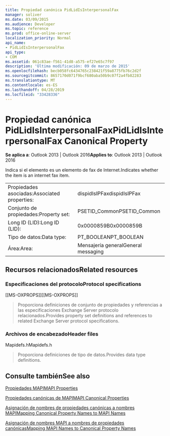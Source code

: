 ```yaml
---
title: Propiedad canónica PidLidIsInterpersonalFax
manager: soliver
ms.date: 03/09/2015
ms.audience: Developer
ms.topic: reference
ms.prod: office-online-server
localization_priority: Normal
api_name:
- PidLidIsInterpersonalFax
api_type:
- COM
ms.assetid: 061c83ae-f561-41d8-a575-ef27e65c7f97
description: 'Última modificación: 09 de marzo de 2015'
ms.openlocfilehash: becb058fc6434765c238421f59a8775fb76c2d2f
ms.sourcegitcommit: 8657170d071f9bcf680aba50b9c07f2a4fb82283
ms.translationtype: MT
ms.contentlocale: es-ES
ms.lasthandoff: 04/28/2019
ms.locfileid: "33428336"
---
```

# <a name="pidlidisinterpersonalfax-canonical-property"></a><span data-ttu-id="610c2-103">Propiedad canónica PidLidIsInterpersonalFax</span><span class="sxs-lookup"><span data-stu-id="610c2-103">PidLidIsInterpersonalFax Canonical Property</span></span>

  
  
<span data-ttu-id="610c2-104">**Se aplica a**: Outlook 2013 | Outlook 2016</span><span class="sxs-lookup"><span data-stu-id="610c2-104">**Applies to**: Outlook 2013 | Outlook 2016</span></span> 
  
<span data-ttu-id="610c2-105">Indica si el elemento es un elemento de fax de Internet.</span><span class="sxs-lookup"><span data-stu-id="610c2-105">Indicates whether the item is an internet fax item.</span></span>
  
|||
|:-----|:-----|
|<span data-ttu-id="610c2-106">Propiedades asociadas:</span><span class="sxs-lookup"><span data-stu-id="610c2-106">Associated properties:</span></span>  <br/> |<span data-ttu-id="610c2-107">dispidIsIPFax</span><span class="sxs-lookup"><span data-stu-id="610c2-107">dispidIsIPFax</span></span>  <br/> |
|<span data-ttu-id="610c2-108">Conjunto de propiedades:</span><span class="sxs-lookup"><span data-stu-id="610c2-108">Property set:</span></span>  <br/> |<span data-ttu-id="610c2-109">PSETID_Common</span><span class="sxs-lookup"><span data-stu-id="610c2-109">PSETID_Common</span></span>  <br/> |
|<span data-ttu-id="610c2-110">Long ID (LID):</span><span class="sxs-lookup"><span data-stu-id="610c2-110">Long ID (LID):</span></span>  <br/> |<span data-ttu-id="610c2-111">0x0000859B</span><span class="sxs-lookup"><span data-stu-id="610c2-111">0x0000859B</span></span>  <br/> |
|<span data-ttu-id="610c2-112">Tipo de datos:</span><span class="sxs-lookup"><span data-stu-id="610c2-112">Data type:</span></span>  <br/> |<span data-ttu-id="610c2-113">PT_BOOLEAN</span><span class="sxs-lookup"><span data-stu-id="610c2-113">PT_BOOLEAN</span></span>  <br/> |
|<span data-ttu-id="610c2-114">Área:</span><span class="sxs-lookup"><span data-stu-id="610c2-114">Area:</span></span>  <br/> |<span data-ttu-id="610c2-115">Mensajería general</span><span class="sxs-lookup"><span data-stu-id="610c2-115">General messaging</span></span>  <br/> |
   
## <a name="related-resources"></a><span data-ttu-id="610c2-116">Recursos relacionados</span><span class="sxs-lookup"><span data-stu-id="610c2-116">Related resources</span></span>

### <a name="protocol-specifications"></a><span data-ttu-id="610c2-117">Especificaciones del protocolo</span><span class="sxs-lookup"><span data-stu-id="610c2-117">Protocol specifications</span></span>

<span data-ttu-id="610c2-118">[[MS-OXPROPS]]</span><span class="sxs-lookup"><span data-stu-id="610c2-118">[[MS-OXPROPS]]</span></span> 
  
> <span data-ttu-id="610c2-119">Proporciona definiciones de conjunto de propiedades y referencias a las especificaciones Exchange Server protocolo relacionados.</span><span class="sxs-lookup"><span data-stu-id="610c2-119">Provides property set definitions and references to related Exchange Server protocol specifications.</span></span>
    
### <a name="header-files"></a><span data-ttu-id="610c2-120">Archivos de encabezado</span><span class="sxs-lookup"><span data-stu-id="610c2-120">Header files</span></span>

<span data-ttu-id="610c2-121">Mapidefs.h</span><span class="sxs-lookup"><span data-stu-id="610c2-121">Mapidefs.h</span></span>
  
> <span data-ttu-id="610c2-122">Proporciona definiciones de tipo de datos.</span><span class="sxs-lookup"><span data-stu-id="610c2-122">Provides data type definitions.</span></span>
    
## <a name="see-also"></a><span data-ttu-id="610c2-123">Consulte también</span><span class="sxs-lookup"><span data-stu-id="610c2-123">See also</span></span>



[<span data-ttu-id="610c2-124">Propiedades MAPI</span><span class="sxs-lookup"><span data-stu-id="610c2-124">MAPI Properties</span></span>](mapi-properties.md)
  
[<span data-ttu-id="610c2-125">Propiedades canónicas de MAPI</span><span class="sxs-lookup"><span data-stu-id="610c2-125">MAPI Canonical Properties</span></span>](mapi-canonical-properties.md)
  
[<span data-ttu-id="610c2-126">Asignación de nombres de propiedades canónicas a nombres MAPI</span><span class="sxs-lookup"><span data-stu-id="610c2-126">Mapping Canonical Property Names to MAPI Names</span></span>](mapping-canonical-property-names-to-mapi-names.md)
  
[<span data-ttu-id="610c2-127">Asignación de nombres MAPI a nombres de propiedades canónicas</span><span class="sxs-lookup"><span data-stu-id="610c2-127">Mapping MAPI Names to Canonical Property Names</span></span>](mapping-mapi-names-to-canonical-property-names.md)

